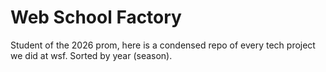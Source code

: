 # Web School Factory

Student of the 2026 prom, here is a condensed repo of every tech project we did at wsf. Sorted by year (season).
